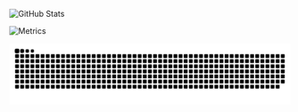 ![GitHub Stats](https://github-readme-stats.vercel.app/api?username=ImSakushi&show_icons=true&rank_icon=github&include_all_commits=true&theme=transparent)

![Metrics](./metrics.svg)

<picture>
  <source media="(prefers-color-scheme: dark)"  srcset="./github-snake-dark.svg" />
  <source media="(prefers-color-scheme: light)" srcset="./github-snake.svg" />
  <img alt="github-snake" src="./github-snake.svg" />
</picture>
